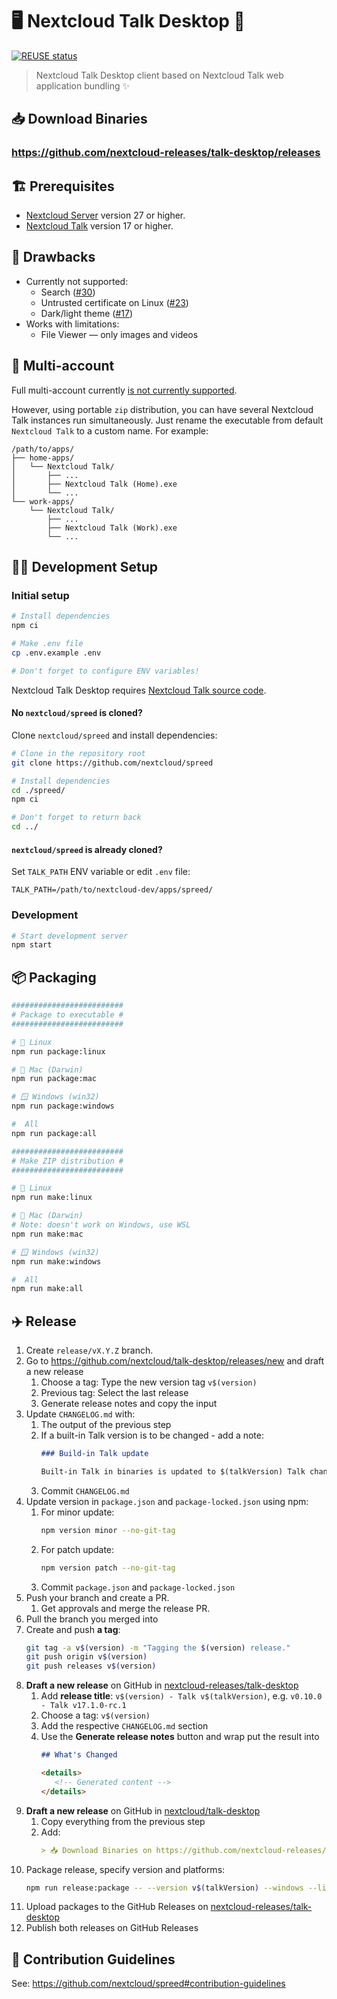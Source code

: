 <!--
  - SPDX-FileCopyrightText: 2022 Nextcloud GmbH and Nextcloud contributors
  - SPDX-License-Identifier: CC0-1.0
-->

# 🖥️ Nextcloud Talk Desktop 💬

[![REUSE status](https://api.reuse.software/badge/github.com/nextcloud/talk-desktop)](https://api.reuse.software/info/github.com/nextcloud/talk-desktop)

> Nextcloud Talk Desktop client based on Nextcloud Talk web application bundling ✨

## 📥 Download Binaries

### https://github.com/nextcloud-releases/talk-desktop/releases

## 🏗️ Prerequisites

- [Nextcloud Server](https://github.com/nextcloud/server) version 27 or higher.
- [Nextcloud Talk](https://github.com/nextcloud/spreed) version 17 or higher.

## 👾 Drawbacks

- Currently not supported:
  - Search ([#30](https://github.com/nextcloud/talk-desktop/issues/30))
  - Untrusted certificate on Linux ([#23](https://github.com/nextcloud/talk-desktop/issues/23))
  - Dark/light theme ([#17](https://github.com/nextcloud/talk-desktop/issues/17))
- Works with limitations:
  - File Viewer — only images and videos

## 👥 Multi-account

Full multi-account currently [is not currently supported](https://github.com/nextcloud/talk-desktop/issues/7).

However, using portable `zip` distribution, you can have several Nextcloud Talk instances run simultaneously. Just rename the executable from default  `Nextcloud Talk` to a custom name. For example:

```
/path/to/apps/
├── home-apps/
│   └── Nextcloud Talk/
│       ├── ...
│       ├── Nextcloud Talk (Home).exe
│       └── ...
└── work-apps/
    └── Nextcloud Talk/
        ├── ...
        ├── Nextcloud Talk (Work).exe
        └── ...
```

## 🧑‍💻 Development Setup

### Initial setup

```bash
# Install dependencies
npm ci

# Make .env file
cp .env.example .env

# Don't forget to configure ENV variables! 
```

Nextcloud Talk Desktop requires [Nextcloud Talk source code](https://github.com/nextcloud/spreed).

#### No `nextcloud/spreed` is cloned?

Clone `nextcloud/spreed` and install dependencies:

```bash
# Clone in the repository root
git clone https://github.com/nextcloud/spreed

# Install dependencies
cd ./spreed/
npm ci

# Don't forget to return back
cd ../
```

#### `nextcloud/spreed` is already cloned?

Set `TALK_PATH` ENV variable or edit `.env` file:
 ```dotenv
TALK_PATH=/path/to/nextcloud-dev/apps/spreed/
 ```

### Development

```bash
# Start development server
npm start
```

## 📦 Packaging

```bash
#########################
# Package to executable #
#########################

# 🐧 Linux
npm run package:linux

# 🍏 Mac (Darwin)
npm run package:mac

# 🪟 Windows (win32)
npm run package:windows

#  All
npm run package:all

#########################
# Make ZIP distribution #
#########################

# 🐧 Linux
npm run make:linux

# 🍏 Mac (Darwin)
# Note: doesn't work on Windows, use WSL
npm run make:mac

# 🪟 Windows (win32)
npm run make:windows

#  All
npm run make:all
```

## ✈️ Release

1. Create `release/vX.Y.Z` branch.
2. Go to https://github.com/nextcloud/talk-desktop/releases/new and draft a new release
   1. Choose a tag: Type the new version tag `v$(version)`
   2. Previous tag: Select the last release
   3. Generate release notes and copy the input
3. Update `CHANGELOG.md` with:
   1. The output of the previous step
   2. If a built-in Talk version is to be changed - add a note:
      ```md
      ### Build-in Talk update

      Built-in Talk in binaries is updated to $(talkVersion) Talk changelog: https://github.com/nextcloud/spreed/blob/$(talkVersion)/CHANGELOG.md
      ```
   3. Commit `CHANGELOG.md`
4. Update version in `package.json` and `package-locked.json` using npm:
   1. For minor update:
      ```sh
      npm version minor --no-git-tag
      ```
   2. For patch update:
      ```sh
      npm version patch --no-git-tag
      ```
   3. Commit `package.json` and `package-locked.json`
5. Push your branch and create a PR.
   1. Get approvals and merge the release PR.
6. Pull the branch you merged into
7. Create and push **a tag**:
    ```sh
    git tag -a v$(version) -m "Tagging the $(version) release."
    git push origin v$(version)
    git push releases v$(version)
    ```
8. **Draft a new release** on GitHub in [nextcloud-releases/talk-desktop](https://github.com/nextcloud-releases/talk-desktop/releases)
   1. Add **release title**: `v$(version) - Talk v$(talkVersion)`, e.g. `v0.10.0 - Talk v17.1.0-rc.1`
   2. Choose a tag: `v$(version)`
   3. Add the respective `CHANGELOG.md` section
   4. Use the **Generate release notes** button and wrap put the result into
       ```md
       ## What's Changed

       <details>
          <!-- Generated content -->
       </details>
       ``` 
9. **Draft a new release** on GitHub in [nextcloud/talk-desktop](https://github.com/nextcloud/talk-desktop/releases)
   1. Copy everything from the previous step
   2. Add:
       ```md
       > 📥 Download Binaries on https://github.com/nextcloud-releases/talk-desktop/releases/tag/v$(version)
       ```
10. Package release, specify version and platforms:
    ```sh
    npm run release:package -- --version v$(talkVersion) --windows --linux --mac
    ```
11. Upload packages to the GitHub Releases on [nextcloud-releases/talk-desktop](https://github.com/nextcloud-releases/talk-desktop/releases/lastest)
12. Publish both releases on GitHub Releases

## 👥 Contribution Guidelines

See: https://github.com/nextcloud/spreed#contribution-guidelines
